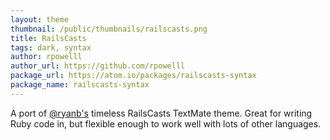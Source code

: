 ```yaml
---
layout: theme
thumbnail: /public/thumbnails/railscasts.png
title: RailsCasts
tags: dark, syntax
author: rpowelll
author_url: https://github.com/rpowelll
package_url: https://atom.io/packages/railscasts-syntax
package_name: railscasts-syntax
---
```


A port of [@ryanb's](https://github.com/ryanb/) timeless RailsCasts TextMate
theme. Great for writing Ruby code in, but flexible enough to work well with
lots of other languages.
